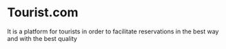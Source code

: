 # Tourist.com
It is a platform for tourists in order to facilitate reservations in the best way and with the best quality
